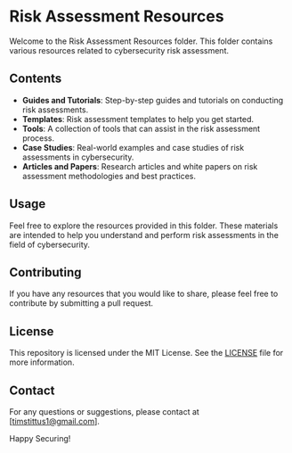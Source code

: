# Risk Assessment Resources

Welcome to the Risk Assessment Resources folder. This folder contains various resources related to cybersecurity risk assessment.

## Contents

- **Guides and Tutorials**: Step-by-step guides and tutorials on conducting risk assessments.
- **Templates**: Risk assessment templates to help you get started.
- **Tools**: A collection of tools that can assist in the risk assessment process.
- **Case Studies**: Real-world examples and case studies of risk assessments in cybersecurity.
- **Articles and Papers**: Research articles and white papers on risk assessment methodologies and best practices.

## Usage

Feel free to explore the resources provided in this folder. These materials are intended to help you understand and perform risk assessments in the field of cybersecurity.

## Contributing

If you have any resources that you would like to share, please feel free to contribute by submitting a pull request.

## License

This repository is licensed under the MIT License. See the [LICENSE](LICENSE) file for more information.

## Contact

For any questions or suggestions, please contact at [timstittus1@gmail.com].

Happy Securing!